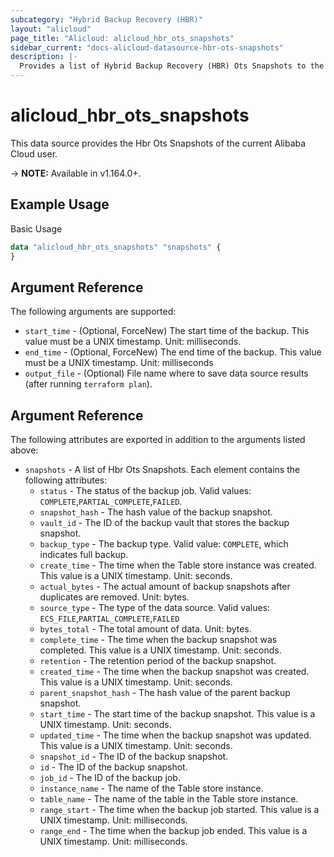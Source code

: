 ```yaml
---
subcategory: "Hybrid Backup Recovery (HBR)"
layout: "alicloud"
page_title: "Alicloud: alicloud_hbr_ots_snapshots"
sidebar_current: "docs-alicloud-datasource-hbr-ots-snapshots"
description: |-
  Provides a list of Hybrid Backup Recovery (HBR) Ots Snapshots to the user.
---
```


# alicloud\_hbr\_ots\_snapshots

This data source provides the Hbr Ots Snapshots of the current Alibaba Cloud user.

-> **NOTE:** Available in v1.164.0+.

## Example Usage

Basic Usage

```terraform
data "alicloud_hbr_ots_snapshots" "snapshots" {
}
```

## Argument Reference

The following arguments are supported:

* `start_time` - (Optional, ForceNew)  The start time of the backup. This value must be a UNIX timestamp. Unit: milliseconds.
* `end_time` - (Optional, ForceNew)  The end time of the backup. This value must be a UNIX timestamp. Unit: milliseconds
* `output_file` - (Optional) File name where to save data source results (after running `terraform plan`).

## Argument Reference

The following attributes are exported in addition to the arguments listed above:

* `snapshots` - A list of Hbr Ots Snapshots. Each element contains the following attributes:
  * `status` - The status of the backup job. Valid values: `COMPLETE`,`PARTIAL_COMPLETE`,`FAILED`.
  * `snapshot_hash` - The hash value of the backup snapshot.
  * `vault_id` - The ID of the backup vault that stores the backup snapshot.
  * `backup_type` - The backup type. Valid value: `COMPLETE`, which indicates full backup.
  * `create_time` - The time when the Table store instance was created. This value is a UNIX timestamp. Unit: seconds.
  * `actual_bytes` - The actual amount of backup snapshots after duplicates are removed. Unit: bytes.
  * `source_type` - The type of the data source. Valid values: `ECS_FILE`,`PARTIAL_COMPLETE`,`FAILED`
  * `bytes_total` - The total amount of data. Unit: bytes.
  * `complete_time` - The time when the backup snapshot was completed. This value is a UNIX timestamp. Unit: seconds.
  * `retention` - The retention period of the backup snapshot.
  * `created_time` - The time when the backup snapshot was created. This value is a UNIX timestamp. Unit: seconds.
  * `parent_snapshot_hash` - The hash value of the parent backup snapshot.
  * `start_time` - The start time of the backup snapshot. This value is a UNIX timestamp. Unit: seconds.
  * `updated_time` - The time when the backup snapshot was updated. This value is a UNIX timestamp. Unit: seconds.
  * `snapshot_id` - The ID of the backup snapshot.
  * `id` - The ID of the backup snapshot.
  * `job_id` - The ID of the backup job.
  * `instance_name` - The name of the Table store instance.
  * `table_name` - The name of the table in the Table store instance.
  * `range_start` - The time when the backup job started. This value is a UNIX timestamp. Unit: milliseconds.
  * `range_end` - The time when the backup job ended. This value is a UNIX timestamp. Unit: milliseconds.

